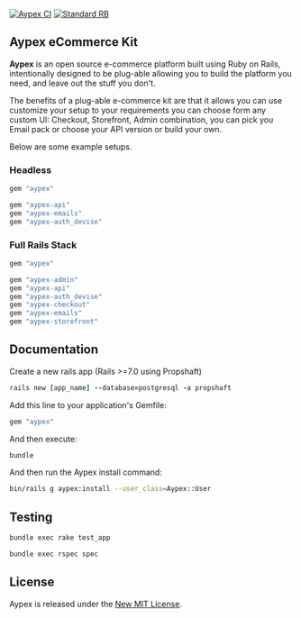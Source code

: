 [![Aypex CI](https://github.com/aypex-io/aypex/actions/workflows/ci.yml/badge.svg)](https://github.com/aypex-io/aypex/actions/workflows/ci.yml)
[![Standard RB](https://github.com/aypex-io/aypex/actions/workflows/standard_rb_core.yml/badge.svg)](https://github.com/aypex-io/aypex/actions/workflows/standard_rb_core.yml)

## Aypex eCommerce Kit

**Aypex** is an open source e-commerce platform built using Ruby on Rails, intentionally designed to be
plug-able allowing you to build the platform you need, and leave out the stuff you don't.

The benefits of a plug-able e-commerce kit are that it allows you can use customize your setup to your requirements
you can choose form any custom UI: Checkout, Storefront, Admin combination, you can pick you Email pack or choose your API version or build your own.

Below are some example setups.
### Headless

```ruby
gem "aypex"

gem "aypex-api"
gem "aypex-emails"
gem "aypex-auth_devise"
```

### Full Rails Stack
```ruby
gem "aypex"

gem "aypex-admin"
gem "aypex-api"
gem "aypex-auth_devise"
gem "aypex-checkout"
gem "aypex-emails"
gem "aypex-storefront"
```

## Documentation

Create a new rails app (Rails >=7.0 using Propshaft)
```ruby
rails new [app_name] --database=postgresql -a propshaft
```

Add this line to your application's Gemfile:
```ruby
gem "aypex"
```

And then execute:
```bash
bundle
```

And then run the Aypex install command:
```bash
bin/rails g aypex:install --user_class=Aypex::User
```

## Testing

```bash
bundle exec rake test_app
```

```bash
bundle exec rspec spec
```

## License

Aypex is released under the [New MIT License](https://github.com/aypex-io/aypex/blob/main/MIT-LICENSE).
